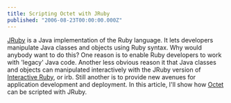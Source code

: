 ```yaml
---
title: Scripting Octet with JRuby
published: "2006-08-23T00:00:00.000Z"
---
```


<a href="http://jruby.codehaus.org/">JRuby</a> is a Java implementation of the Ruby language. It lets developers manipulate Java classes and objects using Ruby syntax. Why would anybody want to do this? One reason is to enable Ruby developers to work with 'legacy' Java code. Another less obvious reason it that Java classes and objects can manipulated interactively with the JRuby version of <a href="http://tryruby.hobix.com/">Interactive Ruby</a>, or irb. Still another is to provide new avenues for application development and deployment. In this article, I'll show how <a href="http://sf.net/projects/octet">Octet</a> can be scripted with JRuby.
